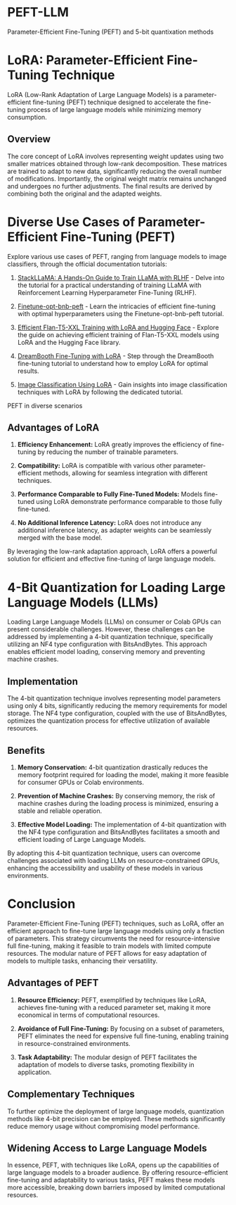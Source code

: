 # PEFT-LLM
Parameter-Efficient Fine-Tuning (PEFT) and 5-bit quantixation methods
# LoRA: Parameter-Efficient Fine-Tuning Technique

LoRA (Low-Rank Adaptation of Large Language Models) is a parameter-efficient fine-tuning (PEFT) technique designed to accelerate the fine-tuning process of large language models while minimizing memory consumption.

## Overview

The core concept of LoRA involves representing weight updates using two smaller matrices obtained through low-rank decomposition. These matrices are trained to adapt to new data, significantly reducing the overall number of modifications. Importantly, the original weight matrix remains unchanged and undergoes no further adjustments. The final results are derived by combining both the original and the adapted weights.

# Diverse Use Cases of Parameter-Efficient Fine-Tuning (PEFT)

Explore various use cases of PEFT, ranging from language models to image classifiers, through the official documentation tutorials:

1. [StackLLaMA: A Hands-On Guide to Train LLaMA with RLHF](https://huggingface.co/blog/stackllama) - Delve into the tutorial for a practical understanding of training LLaMA with Reinforcement Learning Hyperparameter Fine-Tuning (RLHF).

2. [Finetune-opt-bnb-peft](https://colab.research.google.com/drive/1jCkpikz0J2o20FBQmYmAGdiKmJGOMo-o?usp=sharing) - Learn the intricacies of efficient fine-tuning with optimal hyperparameters using the Finetune-opt-bnb-peft tutorial.

3. [Efficient Flan-T5-XXL Training with LoRA and Hugging Face](https://www.philschmid.de/fine-tune-flan-t5-peft) - Explore the guide on achieving efficient training of Flan-T5-XXL models using LoRA and the Hugging Face library.

4. [DreamBooth Fine-Tuning with LoRA](https://huggingface.co/docs/peft/task_guides/dreambooth_lora) - Step through the DreamBooth fine-tuning tutorial to understand how to employ LoRA for optimal results.

5. [Image Classification Using LoRA](#) - Gain insights into image classification techniques with LoRA by following the dedicated tutorial.

PEFT in diverse scenarios


## Advantages of LoRA

1. **Efficiency Enhancement:** LoRA greatly improves the efficiency of fine-tuning by reducing the number of trainable parameters.

2. **Compatibility:** LoRA is compatible with various other parameter-efficient methods, allowing for seamless integration with different techniques.

3. **Performance Comparable to Fully Fine-Tuned Models:** Models fine-tuned using LoRA demonstrate performance comparable to those fully fine-tuned.

4. **No Additional Inference Latency:** LoRA does not introduce any additional inference latency, as adapter weights can be seamlessly merged with the base model.

By leveraging the low-rank adaptation approach, LoRA offers a powerful solution for efficient and effective fine-tuning of large language models.

# 4-Bit Quantization for Loading Large Language Models (LLMs)

Loading Large Language Models (LLMs) on consumer or Colab GPUs can present considerable challenges. However, these challenges can be addressed by implementing a 4-bit quantization technique, specifically utilizing an NF4 type configuration with BitsAndBytes. This approach enables efficient model loading, conserving memory and preventing machine crashes.

## Implementation

The 4-bit quantization technique involves representing model parameters using only 4 bits, significantly reducing the memory requirements for model storage. The NF4 type configuration, coupled with the use of BitsAndBytes, optimizes the quantization process for effective utilization of available resources.

## Benefits

1. **Memory Conservation:** 4-bit quantization drastically reduces the memory footprint required for loading the model, making it more feasible for consumer GPUs or Colab environments.

2. **Prevention of Machine Crashes:** By conserving memory, the risk of machine crashes during the loading process is minimized, ensuring a stable and reliable operation.

3. **Effective Model Loading:** The implementation of 4-bit quantization with the NF4 type configuration and BitsAndBytes facilitates a smooth and efficient loading of Large Language Models.

By adopting this 4-bit quantization technique, users can overcome challenges associated with loading LLMs on resource-constrained GPUs, enhancing the accessibility and usability of these models in various environments.

# Conclusion

Parameter-Efficient Fine-Tuning (PEFT) techniques, such as LoRA, offer an efficient approach to fine-tune large language models using only a fraction of parameters. This strategy circumvents the need for resource-intensive full fine-tuning, making it feasible to train models with limited compute resources. The modular nature of PEFT allows for easy adaptation of models to multiple tasks, enhancing their versatility.

## Advantages of PEFT

1. **Resource Efficiency:** PEFT, exemplified by techniques like LoRA, achieves fine-tuning with a reduced parameter set, making it more economical in terms of computational resources.

2. **Avoidance of Full Fine-Tuning:** By focusing on a subset of parameters, PEFT eliminates the need for expensive full fine-tuning, enabling training in resource-constrained environments.

3. **Task Adaptability:** The modular design of PEFT facilitates the adaptation of models to diverse tasks, promoting flexibility in application.

## Complementary Techniques

To further optimize the deployment of large language models, quantization methods like 4-bit precision can be employed. These methods significantly reduce memory usage without compromising model performance.

## Widening Access to Large Language Models

In essence, PEFT, with techniques like LoRA, opens up the capabilities of large language models to a broader audience. By offering resource-efficient fine-tuning and adaptability to various tasks, PEFT makes these models more accessible, breaking down barriers imposed by limited computational resources.
